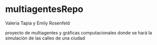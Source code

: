 # multiagentesRepo
Valeria Tapia y Emily Rosenfeld

proyecto de multiagentes y gráficas computacionales donde se hará la simulación de las calles de una ciudad
